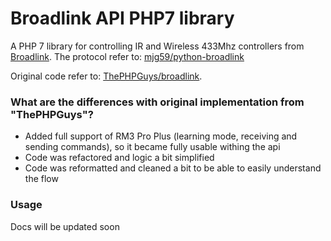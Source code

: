 # Broadlink API PHP7 library 

A PHP 7 library for controlling IR and Wireless 433Mhz controllers from [Broadlink](http://www.ibroadlink.com/rm/). 
The protocol refer to: [mjg59/python-broadlink](https://github.com/mjg59/python-broadlink/blob/master/README.md)

Original code refer to: [ThePHPGuys/broadlink](https://github.com/ThePHPGuys/broadlink).

### What are the differences with original implementation from "ThePHPGuys"?

* Added full support of RM3 Pro Plus (learning mode, receiving and sending commands), so it became fully usable withing the api
* Code was refactored and logic a bit simplified
* Code was reformatted and cleaned a bit to be able to easily understand the flow

### Usage

Docs will be updated soon
